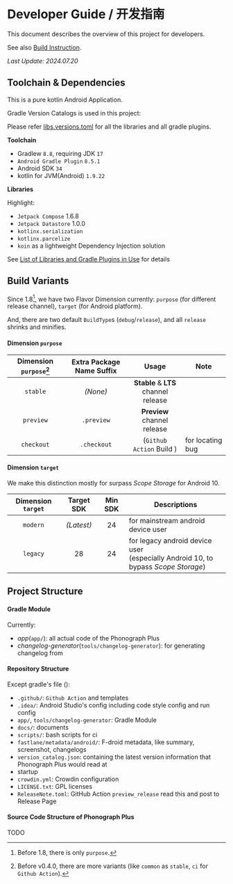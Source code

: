 # **Developer Guide** / **开发指南**

This document describes the overview of this project for developers.

See also [Build Instruction](./Build_Instructions.md).

_Last Update: 2024.07.20_

## Toolchain & Dependencies

This is a pure kotlin Android Application.

Gradle Version Catalogs is used in this project:

Please refer [libs.versions.toml](../gradle/libs.versions.toml) for all the libraries and all gradle plugins.

**Toolchain**

- Gradlew `8.8`, requiring JDK `17`
- `Android Gradle Plugin` `8.5.1`
- Android SDK `34`
- kotlin for JVM(Android) `1.9.22`

**Libraries**

Highlight:

- `Jetpack Compose` 1.6.8
- `Jetpack Datastore` 1.0.0
- `kotlinx.serialization`
- `kotlinx.parcelize`
- `koin` as a lightweight Dependency Injection solution

See [List of Libraries and Gradle Plugins in Use](./List_of_Libraries.md) for details

## Build Variants

Since 1.8[^1], we have two Flavor Dimension currently: `purpose` (for different release channel), `target` (for Android platform).

And, there are two default `BuildType`s (`debug`/`release`), and all `release` shrinks and minifies.

[^1]: Before 1.8, there is only `purpose`.

#### Dimension `purpose`

| Dimension `purpose`[^2] | Extra Package Name Suffix |                   Usage                   | Note             |
|:-----------------------:|:-------------------------:|:-----------------------------------------:|------------------|
|        `stable`         |         _(None)_          | **Stable** & **LTS**<br/> channel release |                  |
|        `preview`        |        `.preview`         |     **Preview**<br/> channel release      |                  |
|       `checkout`        |        `.checkout`        |         (`Github Action` Build )          | for locating bug |

[^2]: Before v0.4.0, there are more variants (like `common` as `stable`, `ci` for `Github Action`).

#### Dimension `target`

We make this distinction mostly for surpass _Scope Storage_ for Android 10.

| Dimension `target` | Target SDK | Min SDK | Descriptions                                                                           |
|:------------------:|:----------:|:-------:|----------------------------------------------------------------------------------------|
|      `modern`      | _(Latest)_ |   24    | for mainstream android device user                                                     |
|      `legacy`      |     28     |   24    | for legacy android device user <br/>(especially Android 10, to bypass _Scope Storage_) |

## Project Structure

#### Gradle Module

Currently:

- _app_(`app/`): all actual code of the Phonograph Plus
- _changelog-generator_(`tools/changelog-generator`): for generating changelog from

#### Repository Structure

Except gradle's file ():

- `.github/`: `Github Action` and templates
- `.idea/`: Android Studio's config including code style config and run config
- `app/`, `tools/changelog-generator`: Gradle Module
- `docs/`: documents
- `scripts/`: bash scripts for ci
- `fastlane/metadata/android/`: F-droid metadata, like summary, screenshot, changelogs
- `version_catalog.json`: containing the latest version information that Phonograph Plus would read at
- startup
- `crowdin.yml`: Crowdin configuration
- `LICENSE.txt`: GPL licenses
- `ReleaseNote.toml`: GitHub Action `preview_release` read this and post to Release Page

#### Source Code Structure of Phonograph Plus

TODO

